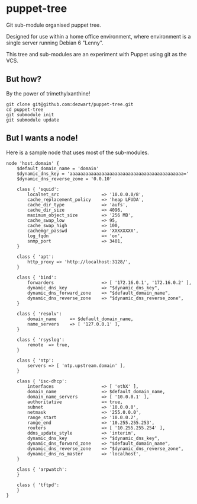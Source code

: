 puppet-tree
===========

Git sub-module organised puppet tree.

Designed for use within a home office environment, where environment is a single server running Debian 6 "Lenny".

This tree and sub-modules are an experiment with Puppet using git as the VCS.

But how?
--------

By the power of trimethylxanthine!

    git clone git@github.com:dezwart/puppet-tree.git
    cd puppet-tree
    git submodule init
    git submodule update

But I wants a node!
-------------------

Here is a sample node that uses most of the sub-modules.

    node 'host.domain' {
        $default_domain_name = 'domain'
        $dynamic_dns_key = 'aaaaaaaaaaaaaaaaaaaaaaaaaaaaaaaaaaaaaaaaaaa='
        $dynamic_dns_reverse_zone = '0.0.10'

        class { 'squid':
            localnet_src                => '10.0.0.0/8',
            cache_replacement_policy    => 'heap LFUDA',
            cache_dir_type              => 'aufs',
            cache_dir_size              => 4096,
            maximum_object_size         => '256 MB',
            cache_swap_low              => 95,
            cache_swap_high             => 100,
            cachemgr_passwd             => 'XXXXXXXX',
            log_fqdn                    => 'on',
            snmp_port                   => 3401,
        }

        class { 'apt':
            http_proxy => 'http://localhost:3128/',
        }

        class { 'bind':
            forwarders                  => [ '172.16.0.1', '172.16.0.2' ],
            dynamic_dns_key             => "$dynamic_dns_key",
            dynamic_dns_forward_zone    => "$default_domain_name",
            dynamic_dns_reverse_zone    => "$dynamic_dns_reverse_zone",
        }

        class { 'resolv':
            domain_name     => $default_domain_name,
            name_servers    => [ '127.0.0.1' ],
        }

        class { 'rsyslog':
            remote  => true,
        }

        class { 'ntp':
            servers => [ 'ntp.upstream.domain' ],
        }

        class { 'isc-dhcp':
            interfaces                  => [ 'ethX' ],
            domain_name                 => $default_domain_name,
            domain_name_servers         => [ '10.0.0.1' ],
            authoritative               => true,
            subnet                      => '10.0.0.0',
            netmask                     => '255.0.0.0',
            range_start                 => '10.0.0.2',
            range_end                   => '10.255.255.253',
            routers                     => [ '10.255.255.254' ],
            ddns_update_style           => 'interim',
            dynamic_dns_key             => "$dynamic_dns_key",
            dynamic_dns_forward_zone    => "$default_domain_name",
            dynamic_dns_reverse_zone    => "$dynamic_dns_reverse_zone",
            dynamic_dns_ns_master       => 'localhost',
        }

        class { 'arpwatch':
        }

        class { 'tftpd':
        }
    }
